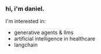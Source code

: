 ### hi, i'm daniel.

I'm interested in:
- generative agents & llms
- artificial intelligence in healthcare
- langchain 
